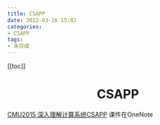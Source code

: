 ```yaml
---
title: CSAPP
date: 2022-03-16 15:02
categories:
- CSAPP
tags:
- 未完成
---
```


<!-- more -->
[[toc]]
<div align="center"><h1><strong> CSAPP</strong></h1></div>



[CMU2015 深入理解计算系统CSAPP](https://www.bilibili.com/video/BV11L4y137qd)
课件在OneNote